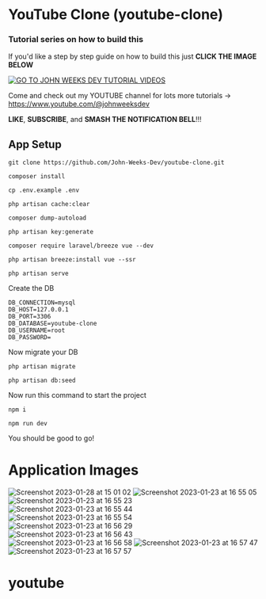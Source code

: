 # YouTube Clone (youtube-clone)

### Tutorial series on how to build this

If you'd like a step by step guide on how to build this just **CLICK THE IMAGE BELOW**

[![GO TO JOHN WEEKS DEV TUTORIAL VIDEOS](https://user-images.githubusercontent.com/108229029/220176298-fa25f75f-6025-4b05-83fd-ab0beca61cc5.png)](https://www.youtube.com/watch?v=o-hIuejQzAA)

Come and check out my YOUTUBE channel for lots more tutorials -> https://www.youtube.com/@johnweeksdev

**LIKE**, **SUBSCRIBE**, and **SMASH THE NOTIFICATION BELL**!!!

## App Setup

```
git clone https://github.com/John-Weeks-Dev/youtube-clone.git

composer install 

cp .env.example .env 

php artisan cache:clear 

composer dump-autoload 

php artisan key:generate

composer require laravel/breeze vue --dev

php artisan breeze:install vue --ssr

php artisan serve
```

Create the DB
```
DB_CONNECTION=mysql
DB_HOST=127.0.0.1
DB_PORT=3306
DB_DATABASE=youtube-clone
DB_USERNAME=root
DB_PASSWORD=
```
Now migrate your DB
```
php artisan migrate

php artisan db:seed
```

Now run this command to start the project 
```
npm i

npm run dev
```

You should be good to go!

# Application Images
![Screenshot 2023-01-28 at 15 01 02](https://user-images.githubusercontent.com/108229029/215254541-900cc6a9-027d-451a-bc7c-202b9daf0b0e.png)
![Screenshot 2023-01-23 at 16 55 05](https://user-images.githubusercontent.com/108229029/214011782-719ff6ca-5307-4942-8ea2-2919e728a904.png)
![Screenshot 2023-01-23 at 16 55 23](https://user-images.githubusercontent.com/108229029/214011851-c528db5f-20d4-416f-852f-6091db17d106.png)
![Screenshot 2023-01-23 at 16 55 44](https://user-images.githubusercontent.com/108229029/214011872-8beb26da-569d-4713-a9f1-ced2c4aa7ffa.png)
![Screenshot 2023-01-23 at 16 55 54](https://user-images.githubusercontent.com/108229029/214011886-31f0546c-d16d-4654-880e-a80cd49f6bdf.png)
![Screenshot 2023-01-23 at 16 56 29](https://user-images.githubusercontent.com/108229029/214011897-31b94863-5394-40da-9e58-738df1d366bb.png)
![Screenshot 2023-01-23 at 16 56 43](https://user-images.githubusercontent.com/108229029/214011917-4a64f552-c809-45dc-aacb-d3caeb1b82bc.png)
![Screenshot 2023-01-23 at 16 56 58](https://user-images.githubusercontent.com/108229029/214011922-a05680ed-f85e-4137-8d2d-ce5b26070ef5.png)
![Screenshot 2023-01-23 at 16 57 47](https://user-images.githubusercontent.com/108229029/214011959-08c523d7-cac7-41a1-890f-4eba1a343dff.png)
![Screenshot 2023-01-23 at 16 57 57](https://user-images.githubusercontent.com/108229029/214011979-546cedb5-45b8-43da-a6f6-50d64376768d.png)

# youtube
